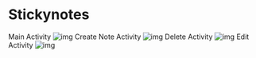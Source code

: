 # Stickynotes
Main Activity ![img](https://user-images.githubusercontent.com/75658978/101522897-dc1dd480-39ad-11eb-8662-d0fd4993ea6d.png=250*250) 
Create Note Activity ![img](https://user-images.githubusercontent.com/75658978/101522930-e5a73c80-39ad-11eb-9ed2-8118c88755e4.png)
Delete Activity ![img](https://user-images.githubusercontent.com/75658978/101522935-e93ac380-39ad-11eb-9402-f62f47744f90.png)
Edit Activity ![img](https://user-images.githubusercontent.com/75658978/101522939-eb048700-39ad-11eb-9767-4309099e3e0e.png)
